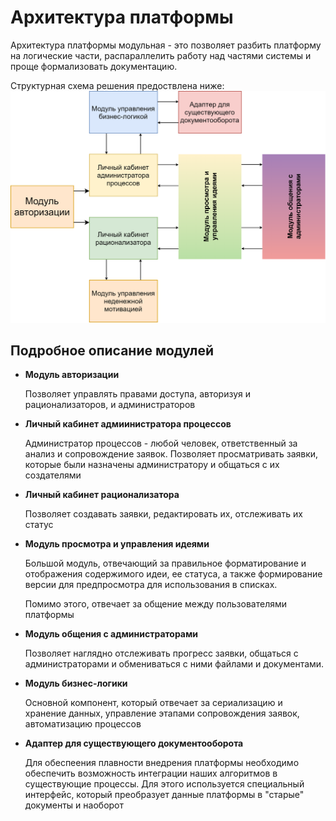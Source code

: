 # Архитектура платформы
Архитектура платформы модульная - это позволяет разбить платформу на логические части, распараллелить работу над частями системы и проще формализовать документацию.

Структурная схема решения предоствлена ниже:
![Structure](Schemes/Modules.png)

## Подробное описание модулей
- **Модуль авторизации**

    Позволяет управлять правами доступа, авторизуя и рационализаторов, и администраторов

- **Личный кабинет адмиинистратора процессов**

    Администратор процессов - любой человек, ответственный за анализ и сопровождение заявок.
    Позволяет просматривать заявки, которые были назначены администратору и  общаться с их создателями

- **Личный кабинет рационализатора**

    Позволяет создавать заявки, редактировать их, отслеживать их статус

- **Модуль просмотра и управления идеями**

    Большой модуль, отвечающий за правильное форматирование и отображения содержимого идеи, ее статуса, а также формирование версии для предпросмотра для использования в списках.

    Помимо этого, отвечает за общение между пользователями платформы

- **Модуль общения с администраторами** 

    Позволяет наглядно отслеживать прогресс заявки, общаться с администраторами и обмениваться с ними файлами и документами.

- **Модуль бизнес-логики**

    Основной компонент, который отвечает за сериализацию и хранение данных, управление этапами сопровождения заявок, автоматизацию процессов

- **Адаптер для существующего документооборота**

    Для обеспеения плавности внедрения платформы необходимо обеспечить возможность интеграции наших алгоритмов в существующие процессы. Для этого используется специальный интерфейс, который преобразует данные платформы в "старые" документы и наоборот